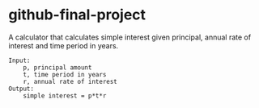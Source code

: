# github-final-project

A calculator that calculates simple interest given principal, annual rate of interest and time period in years.

    Input:
        p, principal amount
        t, time period in years
        r, annual rate of interest
    Output:
        simple interest = p*t*r
